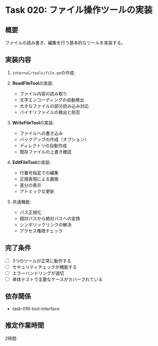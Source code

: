 # Task 020: ファイル操作ツールの実装

## 概要
ファイルの読み書き、編集を行う基本的なツールを実装する。

## 実装内容
1. `internal/tools/file.go`の作成:

2. **ReadFileTool**の実装:
   - ファイル内容の読み取り
   - 文字エンコーディングの自動検出
   - 大きなファイルの部分読み込み対応
   - バイナリファイルの検出と拒否

3. **WriteFileTool**の実装:
   - ファイルへの書き込み
   - バックアップの作成（オプション）
   - ディレクトリの自動作成
   - 既存ファイルの上書き確認

4. **EditFileTool**の実装:
   - 行番号指定での編集
   - 正規表現による置換
   - 差分の表示
   - アトミックな更新

5. 共通機能:
   - パス正規化
   - 相対パスから絶対パスへの変換
   - シンボリックリンクの解決
   - アクセス権限チェック

## 完了条件
- [ ] 3つのツールが正常に動作する
- [ ] セキュリティチェックが機能する
- [ ] エラーハンドリングが適切
- [ ] 単体テストで主要なケースがカバーされている

## 依存関係
- task-018-tool-interface

## 推定作業時間
2時間